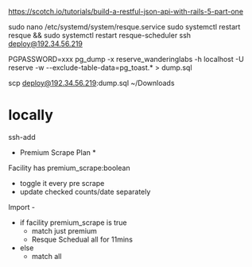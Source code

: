 
https://scotch.io/tutorials/build-a-restful-json-api-with-rails-5-part-one

sudo nano /etc/systemd/system/resque.service
sudo systemctl restart resque && sudo systemctl restart resque-scheduler
ssh deploy@192.34.56.219

PGPASSWORD=xxx pg_dump  -x reserve_wanderinglabs -h localhost -U reserve -w  --exclude-table-data=pg_toast.* > dump.sql

scp deploy@192.34.56.219:dump.sql ~/Downloads

# locally
ssh-add

* Premium Scrape Plan *

Facility has premium_scrape:boolean
  - toggle it every pre scrape
  - update checked counts/date separately

Import -
  - if facility premium_scrape is true
    - match just premium
    - Resque Schedual all for 11mins
  - else
    - match all
